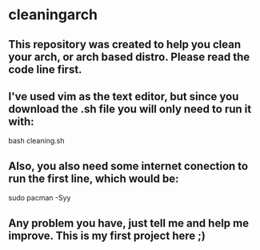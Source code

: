 # cleaningarch
## This repository was created to help you clean your arch, or arch based distro. Please read the code line first. ##
## I've used vim as the text editor, but since you download the .sh file you will only need to run it with: ##
bash cleaning.sh

## Also, you also need some internet conection to run the first line, which would be: ##
sudo pacman -Syy

## Any problem you have, just tell me and help me improve. This is my first project here ;) ##
